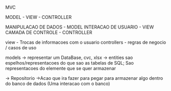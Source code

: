 MVC


MODEL - VIEW - CONTROLLER

MANIPULACAO DE DADOS - MODEL
INTERACAO DE USUARIO - VIEW
CAMADA DE CONTROLE - CONTROLLER


view - Trocas de informacoes com o usuario
controllers - regras de negocio / casos de uso

models
 -> representar um DataBase, cvc, xlsx
    -> entities sao espelhos/representacoes do que sao as tabelas de SQL; Sao representacoes do elemente que se quer armazenar

-> Repositorio
    ->Acao que ira fazer para pegar para armazenar algo dentro do banco de dados (Uma interacao com o banco)

